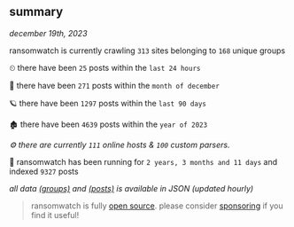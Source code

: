 
## summary
_december 19th, 2023_

ransomwatch is currently crawling `313` sites belonging to `168` unique groups

⏲ there have been `25` posts within the `last 24 hours`

🦈 there have been `271` posts within the `month of december`

🪐 there have been `1297` posts within the `last 90 days`

🏚 there have been `4639` posts within the `year of 2023`

_⚙️ there are currently `111` online hosts & `100` custom parsers._

🦕 ransomwatch has been running for `2 years, 3 months and 11 days` and indexed `9327` posts

_all data  [(groups)](http://ransomwhat.telemetry.ltd/groups) and [(posts)](http://ransomwhat.telemetry.ltd/posts) is available in JSON (updated hourly)_

> ransomwatch is fully [open source](https://github.com/joshhighet/ransomwatch#ransomwatch--). please consider [sponsoring](https://github.com/sponsors/joshhighet) if you find it useful!
